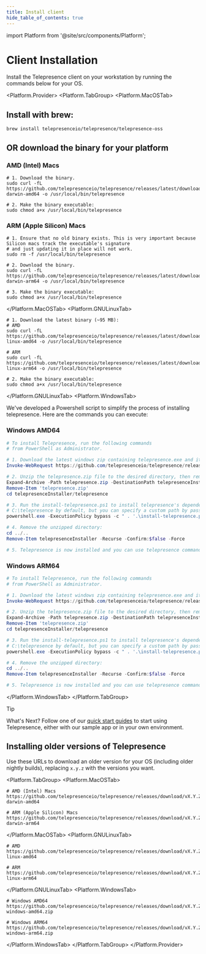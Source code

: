 ```yaml
---
title: Install client
hide_table_of_contents: true
---
```



import Platform from '@site/src/components/Platform';

# Client Installation

Install the Telepresence client on your workstation by running the commands below for your OS.

<Platform.Provider>
<Platform.TabGroup>
<Platform.MacOSTab>

## Install with brew:
```shell
brew install telepresenceio/telepresence/telepresence-oss
```

## OR download the binary for your platform

### AMD (Intel) Macs

```shell
# 1. Download the binary.
sudo curl -fL https://github.com/telepresenceio/telepresence/releases/latest/download/telepresence-darwin-amd64 -o /usr/local/bin/telepresence

# 2. Make the binary executable:
sudo chmod a+x /usr/local/bin/telepresence
```

### ARM (Apple Silicon) Macs

```shell
# 1. Ensure that no old binary exists. This is very important because Silicon macs track the executable's signature
# and just updating it in place will not work.
sudo rm -f /usr/local/bin/telepresence

# 2. Download the binary.
sudo curl -fL https://github.com/telepresenceio/telepresence/releases/latest/download/telepresence-darwin-arm64 -o /usr/local/bin/telepresence

# 3. Make the binary executable:
sudo chmod a+x /usr/local/bin/telepresence
```

</Platform.MacOSTab>
<Platform.GNULinuxTab>

```shell
# 1. Download the latest binary (~95 MB):
# AMD
sudo curl -fL https://github.com/telepresenceio/telepresence/releases/latest/download/telepresence-linux-amd64 -o /usr/local/bin/telepresence

# ARM
sudo curl -fL https://github.com/telepresenceio/telepresence/releases/latest/download/telepresence-linux-arm64 -o /usr/local/bin/telepresence

# 2. Make the binary executable:
sudo chmod a+x /usr/local/bin/telepresence
```

</Platform.GNULinuxTab>
<Platform.WindowsTab>

We've developed a Powershell script to simplify the process of installing telepresence. Here are the commands you can execute:

### Windows AMD64

```powershell
# To install Telepresence, run the following commands
# from PowerShell as Administrator.

# 1. Download the latest windows zip containing telepresence.exe and its dependencies (~50 MB):
Invoke-WebRequest https://github.com/telepresenceio/telepresence/releases/latest/download/telepresence-windows-amd64.zip -OutFile telepresence.zip

# 2. Unzip the telepresence.zip file to the desired directory, then remove the zip file:
Expand-Archive -Path telepresence.zip -DestinationPath telepresenceInstaller/telepresence
Remove-Item 'telepresence.zip'
cd telepresenceInstaller/telepresence

# 3. Run the install-telepresence.ps1 to install telepresence's dependencies. It will install telepresence to
# C:\telepresence by default, but you can specify a custom path by passing in -Path C:\my\custom\path
powershell.exe -ExecutionPolicy bypass -c " . '.\install-telepresence.ps1';"

# 4. Remove the unzipped directory:
cd ../..
Remove-Item telepresenceInstaller -Recurse -Confirm:$false -Force

# 5. Telepresence is now installed and you can use telepresence commands in PowerShell.
```

### Windows ARM64

```powershell
# To install Telepresence, run the following commands
# from PowerShell as Administrator.

# 1. Download the latest windows zip containing telepresence.exe and its dependencies (~50 MB):
Invoke-WebRequest https://github.com/telepresenceio/telepresence/releases/latest/download/telepresence-windows-arm64.zip -OutFile telepresence.zip

# 2. Unzip the telepresence.zip file to the desired directory, then remove the zip file:
Expand-Archive -Path telepresence.zip -DestinationPath telepresenceInstaller/telepresence
Remove-Item 'telepresence.zip'
cd telepresenceInstaller/telepresence

# 3. Run the install-telepresence.ps1 to install telepresence's dependencies. It will install telepresence to
# C:\telepresence by default, but you can specify a custom path by passing in -Path C:\my\custom\path
powershell.exe -ExecutionPolicy bypass -c " . '.\install-telepresence.ps1';"

# 4. Remove the unzipped directory:
cd ../..
Remove-Item telepresenceInstaller -Recurse -Confirm:$false -Force

# 5. Telepresence is now installed and you can use telepresence commands in PowerShell.
```

</Platform.WindowsTab>
</Platform.TabGroup>

> [!TIP]
> What's Next?
> Follow one of our [quick start guides](../quick-start.md) to start using Telepresence, either with our sample app or in your own environment.

## Installing older versions of Telepresence

Use these URLs to download an older version for your OS (including older nightly builds), replacing `x.y.z` with the versions you want.

<Platform.TabGroup>
<Platform.MacOSTab>

```shell
# AMD (Intel) Macs
https://github.com/telepresenceio/telepresence/releases/download/vX.Y.Z/telepresence-darwin-amd64

# ARM (Apple Silicon) Macs
https://github.com/telepresenceio/telepresence/releases/download/vX.Y.Z/telepresence-darwin-arm64
```

</Platform.MacOSTab>
<Platform.GNULinuxTab>

```
# AMD
https://github.com/telepresenceio/telepresence/releases/download/vX.Y.Z/telepresence-linux-amd64

# ARM
https://github.com/telepresenceio/telepresence/releases/download/vX.Y.Z/telepresence-linux-arm64
```

</Platform.GNULinuxTab>
<Platform.WindowsTab>

```
# Windows AMD64
https://github.com/telepresenceio/telepresence/releases/download/vX.Y.Z/telepresence-windows-amd64.zip

# Windows ARM64
https://github.com/telepresenceio/telepresence/releases/download/vX.Y.Z/telepresence-windows-arm64.zip
```

</Platform.WindowsTab>
</Platform.TabGroup>
</Platform.Provider>
